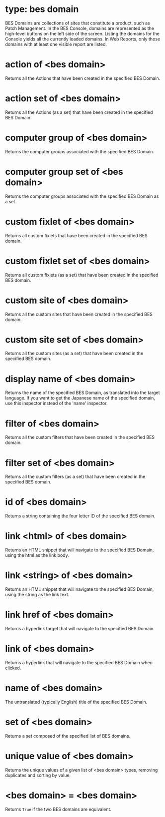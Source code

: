 # type: bes domain

BES Domains are collections of sites that constitute a product, such as Patch Management. In the BES Console, domains are represented as the high-level buttons on the left side of the screen. Listing the domains for the Console yields all the currently loaded domains. In Web Reports, only those domains with at least one visible report are listed.

# action of &lt;bes domain&gt;

Returns all the Actions that have been created in the specified BES Domain.

# action set of &lt;bes domain&gt;

Returns all the Actions (as a set) that have been created in the specified BES Domain.

# computer group of &lt;bes domain&gt;

Returns the computer groups associated with the specified BES Domain.

# computer group set of &lt;bes domain&gt;

Returns the computer groups associated with the specified BES Domain as a set.

# custom fixlet of &lt;bes domain&gt;

Returns all custom fixlets that have been created in the specified BES domain.

# custom fixlet set of &lt;bes domain&gt;

Returns all custom fixlets (as a set) that have been created in the specified BES domain.

# custom site of &lt;bes domain&gt;

Returns all the custom sites that have been created in the specified BES domain.

# custom site set of &lt;bes domain&gt;

Returns all the custom sites (as a set) that have been created in the specified BES domain.

# display name of &lt;bes domain&gt;

Returns the name of the specified BES Domain, as translated into the target language. If you want to get the Japanese name of the specified domain, use this inspector instead of the &#39;name&#39; inspector.

# filter of &lt;bes domain&gt;

Returns all the custom filters that have been created in the specified BES domain.

# filter set of &lt;bes domain&gt;

Returns all the custom filters (as a set) that have been created in the specified BES domain.

# id of &lt;bes domain&gt;

Returns a string containing the four letter ID of the specified BES domain.

# link &lt;html&gt; of &lt;bes domain&gt;

Returns an HTML snippet that will navigate to the specified BES Domain, using the html as the link body.

# link &lt;string&gt; of &lt;bes domain&gt;

Returns an HTML snippet that will navigate to the specified BES Domain, using the string as the link text.

# link href of &lt;bes domain&gt;

Returns a hyperlink target that will navigate to the specified BES Domain.

# link of &lt;bes domain&gt;

Returns a hyperlink that will navigate to the specified BES Domain when clicked.

# name of &lt;bes domain&gt;

The untranslated (typically English) title of the specified BES Domain.

# set of &lt;bes domain&gt;

Returns a set composed of the specified list of BES domains.

# unique value of &lt;bes domain&gt;

Returns the unique values of a given list of &lt;bes domain&gt; types, removing duplicates and sorting by value.

# &lt;bes domain&gt; = &lt;bes domain&gt;

Returns `True` if the two BES domains are equivalent.
